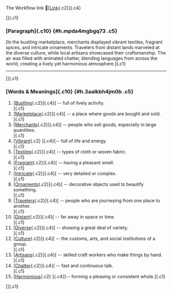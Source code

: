 The Workflow link
👏[[Link](https://www.google.com/url?q=http://www.google.com&sa=D&source=editors&ust=1757752737074379&usg=AOvVaw1w-KzVkbvtNg-dG9Irkq4U){.c2}]{.c4}

[]{.c1}

### [Paragraph]{.c10} {#h.mpda4mgbgq73 .c5}

[In the bustling marketplace, merchants displayed vibrant textiles,
fragrant spices, and intricate ornaments. Travelers from distant lands
marveled at the diverse culture, while local artisans showcased their
craftsmanship. The air was filled with animated chatter, blending
languages from across the world, creating a lively yet harmonious
atmosphere.]{.c1}

------------------------------------------------------------------------

[]{.c1}

### [Words & Meanings]{.c10} {#h.3aalkbh4jm0b .c5}

1.  [[Bustling](https://www.google.com/url?q=http://www.google.com&sa=D&source=editors&ust=1757752737075097&usg=AOvVaw3-vdZX0PmZszBXd8-lD4Bp){.c2}]{.c4}[ --
    full of lively activity.\
    ]{.c1}
2.  [[Marketplace](https://www.google.com/url?q=http://www.google.com&sa=D&source=editors&ust=1757752737075240&usg=AOvVaw1SKqPQNUgNg61QXmSWxses){.c2}]{.c4}[ --
    a place where goods are bought and sold.\
    ]{.c1}
3.  [[Merchants](https://www.google.com/url?q=http://www.google.com&sa=D&source=editors&ust=1757752737075367&usg=AOvVaw2zoxy-_eT2zDxfVxXPebjJ){.c2}]{.c4}[ --
    people who sell goods, especially in large quantities.\
    ]{.c1}
4.  [[Vibrant](https://www.google.com/url?q=http://www.google.com&sa=D&source=editors&ust=1757752737075491&usg=AOvVaw0qNFfFk3fYKxXeUnN9AIGC){.c2}
    ]{.c4}[-- full of life and energy.\
    ]{.c1}
5.  [[Textiles](https://www.google.com/url?q=http://www.google.com&sa=D&source=editors&ust=1757752737075596&usg=AOvVaw1VuduhdmrYvSlom4dW6v2a){.c2}]{.c4}[ --
    types of cloth or woven fabric.\
    ]{.c1}
6.  [[Fragrant](https://www.google.com/url?q=http://www.google.com&sa=D&source=editors&ust=1757752737075695&usg=AOvVaw1sCtxHLBZIvT5MP5s5EWlW){.c2}]{.c4}[ --
    having a pleasant smell.\
    ]{.c1}
7.  [[Intricate](https://www.google.com/url?q=http://www.google.com&sa=D&source=editors&ust=1757752737075789&usg=AOvVaw1bCpFdZoD7jb5muOkEdl7D){.c2}]{.c4}[ --
    very detailed or complex.\
    ]{.c1}
8.  [[Ornaments](https://www.google.com/url?q=http://www.google.com&sa=D&source=editors&ust=1757752737075885&usg=AOvVaw2sKIcv54DENTi4XCAeeWYR){.c2}]{.c4}[ --
    decorative objects used to beautify something.\
    ]{.c1}
9.  [[Travelers](https://www.google.com/url?q=http://www.google.com&sa=D&source=editors&ust=1757752737075997&usg=AOvVaw36XcX0bM7ONsiB0YZk00BB){.c2}]{.c4}[ --
    people who are journeying from one place to another.\
    ]{.c1}
10. [[Distant](https://www.google.com/url?q=http://www.google.com&sa=D&source=editors&ust=1757752737076121&usg=AOvVaw0HE7mYpgYhWFhQemJhbQ7q){.c2}]{.c4}[ --
    far away in space or time.\
    ]{.c1}
11. [[Diverse](https://www.google.com/url?q=http://www.google.com&sa=D&source=editors&ust=1757752737076216&usg=AOvVaw0SWX4Vh7kfvx8Sh8qsLcFS){.c2}]{.c4}[ --
    showing a great deal of variety.\
    ]{.c1}
12. [[Culture](https://www.google.com/url?q=http://www.google.com&sa=D&source=editors&ust=1757752737076318&usg=AOvVaw2drfSZ8BmWvFLbI2oBkeT1){.c2}]{.c4}[ --
    the customs, arts, and social institutions of a group.\
    ]{.c1}
13. [[Artisans](https://www.google.com/url?q=http://www.google.com&sa=D&source=editors&ust=1757752737076439&usg=AOvVaw0H5t-xbh9jTiiU28PJl5Gp){.c2}]{.c4}[ --
    skilled craft workers who make things by hand.\
    ]{.c1}
14. [[Chatter](https://www.google.com/url?q=http://www.google.com&sa=D&source=editors&ust=1757752737076557&usg=AOvVaw2Lr1I1nbnkNsa4AnAnAK9n){.c2}]{.c4}[ --
    fast and continuous talk.\
    ]{.c1}
15. [[Harmonious](https://www.google.com/url?q=http://www.google.com&sa=D&source=editors&ust=1757752737076655&usg=AOvVaw2G3UZ8DFn16J2EfJzOvt_L){.c2}
    ]{.c4}[-- forming a pleasing or consistent whole.]{.c1}

[]{.c1}
